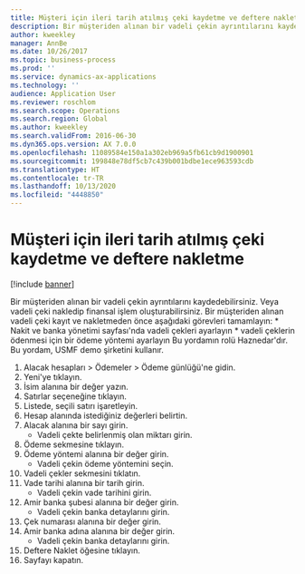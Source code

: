 ```yaml
---
title: Müşteri için ileri tarih atılmış çeki kaydetme ve deftere nakletme
description: Bir müşteriden alınan bir vadeli çekin ayrıntılarını kaydedebilirsiniz.
author: kweekley
manager: AnnBe
ms.date: 10/26/2017
ms.topic: business-process
ms.prod: ''
ms.service: dynamics-ax-applications
ms.technology: ''
audience: Application User
ms.reviewer: roschlom
ms.search.scope: Operations
ms.search.region: Global
ms.author: kweekley
ms.search.validFrom: 2016-06-30
ms.dyn365.ops.version: AX 7.0.0
ms.openlocfilehash: 11089584e150a1a302eb969a5fb61cb9d1900901
ms.sourcegitcommit: 199848e78df5cb7c439b001bdbe1ece963593cdb
ms.translationtype: HT
ms.contentlocale: tr-TR
ms.lasthandoff: 10/13/2020
ms.locfileid: "4448850"
---
```

# <a name="register-and-post-a-postdated-check-for-a-customer"></a>Müşteri için ileri tarih atılmış çeki kaydetme ve deftere nakletme

[!include [banner](../../includes/banner.md)]

Bir müşteriden alınan bir vadeli çekin ayrıntılarını kaydedebilirsiniz. Veya vadeli çeki nakledip finansal işlem oluşturabilirsiniz.   Bir müşteriden alınan vadeli çeki kayıt ve nakletmeden önce aşağıdaki görevleri tamamlayın: * Nakit ve banka yönetimi sayfası'nda vadeli çekleri ayarlayın * vadeli çeklerin ödenmesi için bir ödeme yöntemi ayarlayın Bu yordamın rolü Haznedar'dır. Bu yordam, USMF demo şirketini kullanır.

1. Alacak hesapları > Ödemeler > Ödeme günlüğü'ne gidin.
2. Yeni'ye tıklayın.
3. İsim alanına bir değer yazın.
4. Satırlar seçeneğine tıklayın.
5. Listede, seçili satırı işaretleyin.
6. Hesap alanında istediğiniz değerleri belirtin.
7. Alacak alanına bir sayı girin.
    * Vadeli çekte belirlenmiş olan miktarı girin.  
8. Ödeme sekmesine tıklayın.
9. Ödeme yöntemi alanına bir değer girin.
    * Vadeli çekin ödeme yöntemini seçin.  
10. Vadeli çekler sekmesini tıklatın.
11. Vade tarihi alanına bir tarih girin.
    * Vadeli çekin vade tarihini girin.  
12. Amir banka şubesi alanına bir değer girin.
    * Vadeli çekin banka detaylarını girin.  
13. Çek numarası alanına bir değer girin.
14. Amir banka adına alanına bir değer girin.
    * Vadeli çekin banka detaylarını girin.  
15. Deftere Naklet öğesine tıklayın.
16. Sayfayı kapatın.

